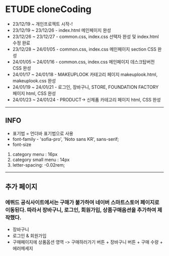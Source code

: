 # ETUDE cloneCoding
* 23/12/19 ~ 개인프로젝트 시작-!
* 23/12/19 ~ 23/12/26 - index.html 메인페이지 완성
* 23/12/26 ~ 23/12/27 - common.css, index.css 선택자 완성 및 index.html 수정 완료
* 23/12/28 ~ 24/01/05 - common.css, index.css 메인페이지 section CSS 완성
* 24/01/05 ~ 24/01/16 - common.css, index.css 메인페이지 데스크탑버전 CSS 완성
* 24/01/17 ~ 24/01/18 - MAKEUPLOOK 카테고리 페이지 makeuplook.html, makeuplook.css 완성
* 24/01/19 ~ 24/01/21 - 로그인, 장바구니, STORE, FOUNDATION FACTORY 페이지 html, CSS 완성
* 24/01/23 ~ 24/01/24 - PRODUCT-> 신제품 카테고리 페이지 html, CSS 완성
--------------------
## INFO
* 표기법 = 언더바 표기법으로 사용
* font-family - 'sofia-pro', 'Noto sans KR', sans-serif;
* font-size
1. category menu : 16px
2. category small menu : 14px
3. letter-spacing: -0.02rem;
--------------------
## 추가 페이지
### 에뛰드 공식사이트에서는 구매가 불가하여 네이버 스마트스토어 페이지로 이동된다. 따라서 장바구니, 로그인, 회원가입, 상품구매옵션을 추가하여 제작했다.
* 장바구니 
* 로그인 & 회원가입
* 구매페이지에 상품옵션 영역 -> 구매하러가기 버튼 + 장바구니 버튼 + 구매 수량 + 에러메세지